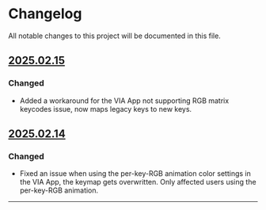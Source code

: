# Changelog

All notable changes to this project will be documented in this file.

<!--
## Known Issues

- None
-->

## [2025.02.15]

### Changed

- Added a workaround for the VIA App not supporting RGB matrix keycodes issue, now maps legacy keys to new keys.

## [2025.02.14]

### Changed

- Fixed an issue when using the per-key-RGB animation color settings in the VIA App, the keymap gets overwritten.  Only affected users using the per-key-RGB animation.

---

[2025.02.15]: https://github.com/binepad-global/qmk_userspace_binepad/commit/5023432d924c4d9dc1a60472b500af16ae7a375c
[2025.02.14]: https://github.com/binepad-global/qmk_userspace_binepad/commit/22463f4598f7315c1df5dd0abf1cc0f2079cd45a
